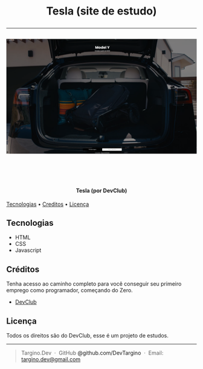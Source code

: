 <h1 align="center">

Tesla (site de estudo)

---

![alt text](./assets/Captura%20de%20tela%202024-07-12%20100024.png)



<br>

</h1>

<h4 align="center">Tesla (por DevClub)</h4>


</p>


<p align="center">


<a href="#Tecnologias">Tecnologias</a> •
<a href="#Créditos">Creditos</a> •
<a href="#Licença">Licença</a> 

</p>



    

## Tecnologias
 - HTML 
 - CSS
 - Javascript
 

## Créditos


Tenha acesso ao caminho completo para você conseguir seu primeiro emprego como programador, começando do Zero.


- [DevClub](https://rodolfomori.com.br/devclub/)




## Licença

Todos os direitos são do DevClub, esse é um projeto de estudos. 

---

> Targino.Dev  · 
GitHub <a> @github.com/DevTargino </a>  · 
Email: targino.dev@gmail.com
>